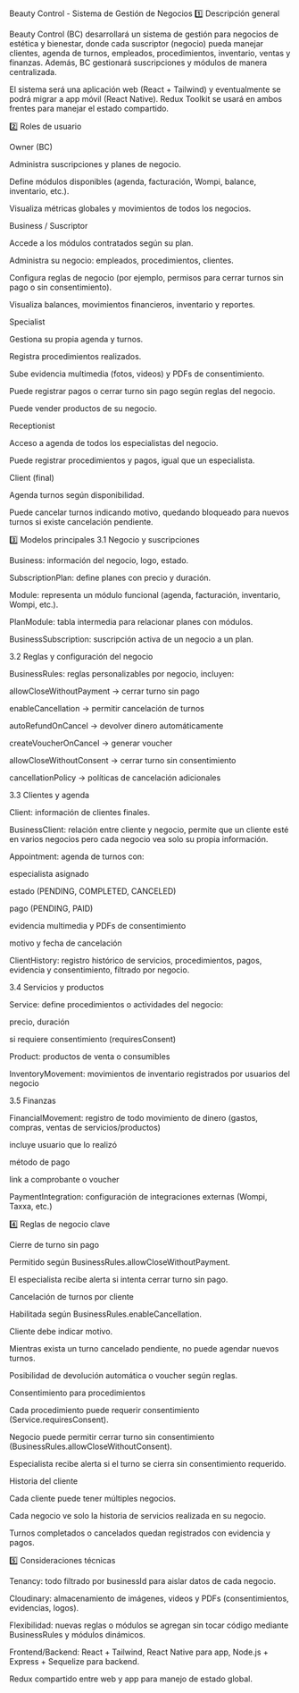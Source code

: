 Beauty Control - Sistema de Gestión de Negocios
1️⃣ Descripción general

Beauty Control (BC) desarrollará un sistema de gestión para negocios de estética y bienestar, donde cada suscriptor (negocio) pueda manejar clientes, agenda de turnos, empleados, procedimientos, inventario, ventas y finanzas. Además, BC gestionará suscripciones y módulos de manera centralizada.

El sistema será una aplicación web (React + Tailwind) y eventualmente se podrá migrar a app móvil (React Native). Redux Toolkit se usará en ambos frentes para manejar el estado compartido.

2️⃣ Roles de usuario

Owner (BC)

Administra suscripciones y planes de negocio.

Define módulos disponibles (agenda, facturación, Wompi, balance, inventario, etc.).

Visualiza métricas globales y movimientos de todos los negocios.

Business / Suscriptor

Accede a los módulos contratados según su plan.

Administra su negocio: empleados, procedimientos, clientes.

Configura reglas de negocio (por ejemplo, permisos para cerrar turnos sin pago o sin consentimiento).

Visualiza balances, movimientos financieros, inventario y reportes.

Specialist

Gestiona su propia agenda y turnos.

Registra procedimientos realizados.

Sube evidencia multimedia (fotos, videos) y PDFs de consentimiento.

Puede registrar pagos o cerrar turno sin pago según reglas del negocio.

Puede vender productos de su negocio.

Receptionist

Acceso a agenda de todos los especialistas del negocio.

Puede registrar procedimientos y pagos, igual que un especialista.

Client (final)

Agenda turnos según disponibilidad.

Puede cancelar turnos indicando motivo, quedando bloqueado para nuevos turnos si existe cancelación pendiente.

3️⃣ Modelos principales
3.1 Negocio y suscripciones

Business: información del negocio, logo, estado.

SubscriptionPlan: define planes con precio y duración.

Module: representa un módulo funcional (agenda, facturación, inventario, Wompi, etc.).

PlanModule: tabla intermedia para relacionar planes con módulos.

BusinessSubscription: suscripción activa de un negocio a un plan.

3.2 Reglas y configuración del negocio

BusinessRules: reglas personalizables por negocio, incluyen:

allowCloseWithoutPayment → cerrar turno sin pago

enableCancellation → permitir cancelación de turnos

autoRefundOnCancel → devolver dinero automáticamente

createVoucherOnCancel → generar voucher

allowCloseWithoutConsent → cerrar turno sin consentimiento

cancellationPolicy → políticas de cancelación adicionales

3.3 Clientes y agenda

Client: información de clientes finales.

BusinessClient: relación entre cliente y negocio, permite que un cliente esté en varios negocios pero cada negocio vea solo su propia información.

Appointment: agenda de turnos con:

especialista asignado

estado (PENDING, COMPLETED, CANCELED)

pago (PENDING, PAID)

evidencia multimedia y PDFs de consentimiento

motivo y fecha de cancelación

ClientHistory: registro histórico de servicios, procedimientos, pagos, evidencia y consentimiento, filtrado por negocio.

3.4 Servicios y productos

Service: define procedimientos o actividades del negocio:

precio, duración

si requiere consentimiento (requiresConsent)

Product: productos de venta o consumibles

InventoryMovement: movimientos de inventario registrados por usuarios del negocio

3.5 Finanzas

FinancialMovement: registro de todo movimiento de dinero (gastos, compras, ventas de servicios/productos)

incluye usuario que lo realizó

método de pago

link a comprobante o voucher

PaymentIntegration: configuración de integraciones externas (Wompi, Taxxa, etc.)

4️⃣ Reglas de negocio clave

Cierre de turno sin pago

Permitido según BusinessRules.allowCloseWithoutPayment.

El especialista recibe alerta si intenta cerrar turno sin pago.

Cancelación de turnos por cliente

Habilitada según BusinessRules.enableCancellation.

Cliente debe indicar motivo.

Mientras exista un turno cancelado pendiente, no puede agendar nuevos turnos.

Posibilidad de devolución automática o voucher según reglas.

Consentimiento para procedimientos

Cada procedimiento puede requerir consentimiento (Service.requiresConsent).

Negocio puede permitir cerrar turno sin consentimiento (BusinessRules.allowCloseWithoutConsent).

Especialista recibe alerta si el turno se cierra sin consentimiento requerido.

Historia del cliente

Cada cliente puede tener múltiples negocios.

Cada negocio ve solo la historia de servicios realizada en su negocio.

Turnos completados o cancelados quedan registrados con evidencia y pagos.

5️⃣ Consideraciones técnicas

Tenancy: todo filtrado por businessId para aislar datos de cada negocio.

Cloudinary: almacenamiento de imágenes, videos y PDFs (consentimientos, evidencias, logos).

Flexibilidad: nuevas reglas o módulos se agregan sin tocar código mediante BusinessRules y módulos dinámicos.

Frontend/Backend: React + Tailwind, React Native para app, Node.js + Express + Sequelize para backend.

Redux compartido entre web y app para manejo de estado global.